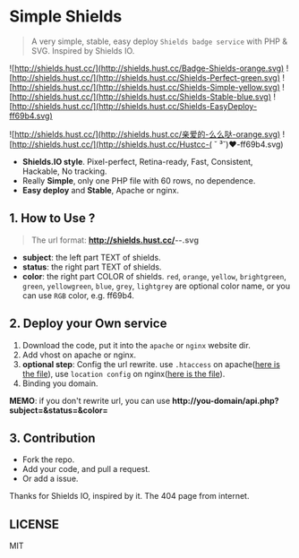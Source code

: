 # Simple Shields

> A very simple, stable, easy deploy `Shields badge service` with PHP & SVG. Inspired by Shields IO.

![http://shields.hust.cc/](http://shields.hust.cc/Badge-Shields-orange.svg)
![http://shields.hust.cc/](http://shields.hust.cc/Shields-Perfect-green.svg)
![http://shields.hust.cc/](http://shields.hust.cc/Shields-Simple-yellow.svg)
![http://shields.hust.cc/](http://shields.hust.cc/Shields-Stable-blue.svg)
![http://shields.hust.cc/](http://shields.hust.cc/Shields-EasyDeploy-ff69b4.svg)


![http://shields.hust.cc/](http://shields.hust.cc/亲爱的-么么哒-orange.svg)
![http://shields.hust.cc/](http://shields.hust.cc/Hustcc-( ˘ ³˘)♥-ff69b4.svg)

 - **Shields.IO style**. Pixel-perfect, Retina-ready, Fast, Consistent, Hackable, No tracking.
 - Really **Simple**, only one PHP file with 60 rows, no dependence.
 - **Easy deploy** and **Stable**, Apache or nginx.


## 1. How to Use ?

> The url format: **http://shields.hust.cc/<SUBJECT>-<STATUS>-<COLOR>.svg**

- **subject**: the left part TEXT of shields.
- **status**: the right part TEXT of shields.
- **color**: the right part COLOR of shields. `red`, `orange`, `yellow`, `brightgreen`, `green`, `yellowgreen`, `blue`, `grey`, `lightgrey` are optional color name, or you can use `RGB` color, e.g. ff69b4.


## 2. Deploy your Own service

1. Download the code, put it into the `apache` or `nginx` website dir.
2. Add vhost on apache or nginx.
3. **optional step**: Config the url rewrite. use `.htaccess` on apache([here is the file](.htaccess)), use `location config` on nginx([here is the file](nginx-shields.conf)).
4. Binding you domain.

**MEMO**: if you don't rewrite url, you can use **http://you-domain/api.php?subject=<SUBJECT>&status=<STATUS>&color=<COLOR>**


## 3. Contribution

 - Fork the repo.
 - Add your code, and pull a request.
 - Or add a issue.

Thanks for Shields IO, inspired by it. The 404 page from internet.


## LICENSE

MIT